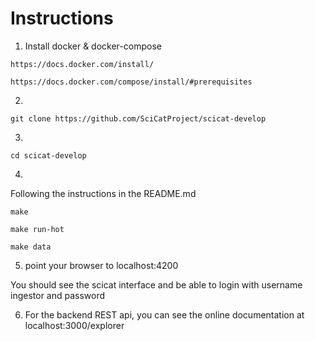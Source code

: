 # Instructions 


1. Install docker & docker-compose 

```
https://docs.docker.com/install/
```
```
https://docs.docker.com/compose/install/#prerequisites
```
2. 
```
git clone https://github.com/SciCatProject/scicat-develop
```

3. 
```
cd scicat-develop
```


4.
Following the instructions in the README.md

```
make

```

```
make run-hot
```


```
make data
```
5. point your browser to localhost:4200

You should see the scicat interface and be able to login with username ingestor and password 



6. For the backend REST api, you can see the online documentation at localhost:3000/explorer






